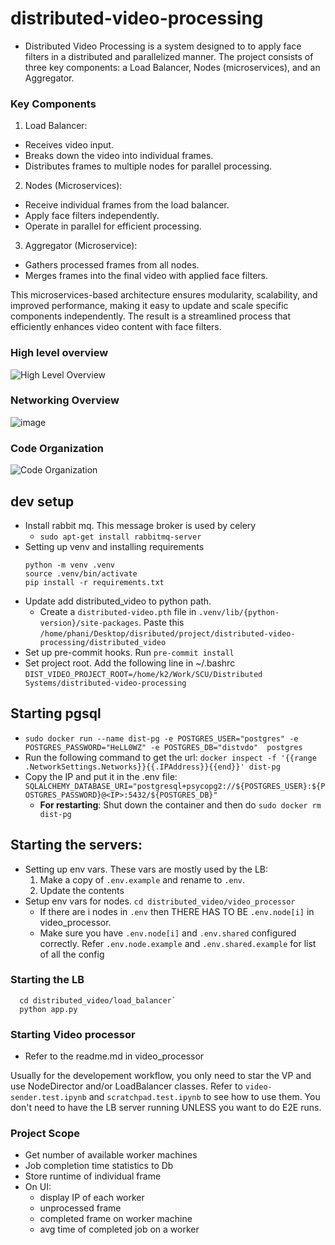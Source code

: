 # distributed-video-processing
- Distributed Video Processing is a system designed to to apply face filters in a distributed and parallelized manner. The project consists of three key components: a Load Balancer, Nodes (microservices), and an Aggregator.

### Key Components
1. Load Balancer:
  - Receives video input.
  - Breaks down the video into individual frames.
  - Distributes frames to multiple nodes for parallel processing.
2. Nodes (Microservices):
  - Receive individual frames from the load balancer.
  - Apply face filters independently.
  - Operate in parallel for efficient processing.

3. Aggregator (Microservice):
  - Gathers processed frames from all nodes.
  - Merges frames into the final video with applied face filters.

This microservices-based architecture ensures modularity, scalability, and improved performance, making it easy to update and scale specific components independently. The result is a streamlined process that efficiently enhances video content with face filters.

### High level overview
![High Level Overview](https://media.discordapp.net/attachments/1119444495071719497/1192736607984435210/high-level-architecture.png?ex=65aa2987&is=6597b487&hm=cd7fdbbd247c36adcfc1aa2b7de7fbf13fea0d34bcdc79ae485d5b1e3eb515fc&=&format=webp&quality=lossless&width=1634&height=618)

### Networking Overview
![image](https://github-production-user-asset-6210df.s3.amazonaws.com/39802957/309045081-35e9fd8f-1cf8-4e88-a63a-cb6491e48204.png?X-Amz-Algorithm=AWS4-HMAC-SHA256&X-Amz-Credential=AKIAVCODYLSA53PQK4ZA%2F20240229%2Fus-east-1%2Fs3%2Faws4_request&X-Amz-Date=20240229T191002Z&X-Amz-Expires=300&X-Amz-Signature=b30609a7efe55d0e5a922120b915f6a474e3d057dff601f1abf054dc82b42c55&X-Amz-SignedHeaders=host&actor_id=0&key_id=0&repo_id=0)

### Code Organization
![Code Organization](https://media.discordapp.net/attachments/1119444495071719497/1192736607728586893/code-organization.png?ex=65aa2987&is=6597b487&hm=68fbe10c6533e953a498145cf93d344f3722519ed7bc5e73ee8b522823cb34b1&=&format=webp&quality=lossless&width=1002&height=1008)

## dev setup
- Install rabbit mq. This message broker is used by celery
  - `sudo apt-get install rabbitmq-server`
- Setting up venv and installing requirements
   ```shell
   python -m venv .venv
   source .venv/bin/activate
   pip install -r requirements.txt
   ```
- Update add distributed_video to python path.
  - Create a `distributed-video.pth` file in `.venv/lib/{python-version}/site-packages`. Paste this `/home/phani/Desktop/disributed/project/distributed-video-processing/distributed_video
`
- Set up pre-commit hooks. Run `pre-commit install`
- Set project root. Add the following line in ~/.bashrc `DIST_VIDEO_PROJECT_ROOT=/home/k2/Work/SCU/Distributed Systems/distributed-video-processing`


## Starting pgsql
- `sudo docker run --name dist-pg -e POSTGRES_USER="postgres" -e POSTGRES_PASSWORD="HeLL0WZ" -e POSTGRES_DB="distvdo"  postgres` 
- Run the following command to get the url: `docker inspect -f '{{range .NetworkSettings.Networks}}{{.IPAddress}}{{end}}' dist-pg`
- Copy the IP and put it in the .env file: `SQLALCHEMY_DATABASE_URI="postgresql+psycopg2://${POSTGRES_USER}:${POSTGRES_PASSWORD}@<IP>:5432/${POSTGRES_DB}"`
  - **For restarting**: Shut down the container and then do `sudo docker rm dist-pg` 

## Starting the servers:
- Setting up env vars. These vars are mostly used by the LB:
   1. Make a copy of `.env.example` and rename to `.env`.
   2. Update the contents
- Setup env vars for nodes. `cd distributed_video/video_processor`
  - If there are i nodes in `.env` then THERE HAS TO BE `.env.node[i]` in video_processor.
  - Make sure you have `.env.node[i]` and `.env.shared` configured correctly. Refer `.env.node.example` and `.env.shared.example` for list of all the config


### Starting the LB

```shell
  cd distributed_video/load_balancer`
  python app.py
```

### Starting Video processor
- Refer to the readme.md in video_processor


Usually for the developement workflow, you only need to star the VP and use NodeDirector and/or LoadBalancer classes. Refer to `video-sender.test.ipynb` and `scratchpad.test.ipynb` to see how to use them. You don't need to have the LB server running UNLESS you want to do E2E runs.

### Project Scope

- Get number of available worker machines
- Job completion time statistics to Db
- Store runtime of individual frame
- On UI:
  - display IP of each worker
  - unprocessed frame
  - completed frame on worker machine
  - avg time of completed job on a worker
